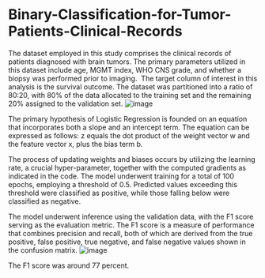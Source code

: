 # Binary-Classification-for-Tumor-Patients-Clinical-Records

The dataset employed in this study comprises the clinical records of patients diagnosed with brain tumors. The primary parameters utilized in this dataset include age, MGMT index, WHO CNS grade, and whether a biopsy was performed prior to imaging. 
The target column of interest in this analysis is the survival outcome. The dataset was partitioned into a ratio of 80:20, with 80% of the data allocated to the training set and the remaining 20% assigned to the validation set.
![image](https://github.com/pranava1709/Binary-Classification-for-Tumor-Patients-Clinical-Records/assets/60814171/9e9f8e4f-8de2-4792-89d9-e376ce9bfd21)


The primary hypothesis of Logistic Regression is founded on an equation that incorporates both a slope and an intercept term. The equation can be expressed as follows: z equals the dot product of the weight vector w and the feature vector x, plus the bias term b.

The process of updating weights and biases occurs by utilizing the learning rate, a crucial hyper-parameter, together with the computed gradients as indicated in the code. The model underwent training for a total of 100 epochs, employing a threshold of 0.5. Predicted values exceeding this threshold were classified as positive, while those falling below were classified as negative.

The model underwent inference using the validation data, with the F1 score serving as the evaluation metric. The F1 score is a measure of performance that combines precision and recall, both of which are derived from the true positive, false positive, true negative, and false negative values shown in the confusion matrix.
![image](https://github.com/pranava1709/Binary-Classification-for-Tumor-Patients-Clinical-Records/assets/60814171/a03241f5-cc2d-41e2-90eb-3f12f8472aef)


The F1 score was around 77 percent.
